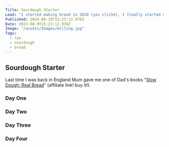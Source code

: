 ```yaml
---
Title: Sourdough Starter
Lead: "I started making bread in 2020 (yes cliché), I finally started my first sourdough."
Published: 2024-08-19T15:23:12.976Z
Date: 2023-08-9T15:23:12.976Z
Image: "/assets/Images/milling.jpg"
Tags:
  - rye
  - sourdough
  - bread
---
```


## Sourdough Starter

Last time I was back in England Mum gave me one of Dad's books "<a target="_blank" href="https://www.amazon.de/Slow-Dough-Secrets-Amazing-Long-Rise/dp/184899737X?&_encoding=UTF8&tag=markzither-21&linkCode=ur2&linkId=ba2b851e0628e75ee2306a26a5e99a76&camp=1638&creative=6742">Slow Dough: Real Bread</a>" (affiliate link! buy it!).

### Day One


### Day Two

### Day Three


### Day Four